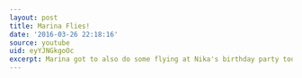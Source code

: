 ```yaml
---
layout: post
title: Marina Flies!
date: '2016-03-26 22:18:16'
source: youtube
uid: eyYJNGkgoOc
excerpt: Marina got to also do some flying at Nika's birthday party today at iFly in Union City.
---
```

